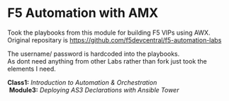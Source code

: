 F5 Automation with AMX
======================

Took the playbooks from this module for building F5 VIPs using AWX.\
Original repositary is https://github.com/f5devcentral/f5-automation-labs

The username/ password is hardcoded into the playbooks.\
As dont need anything from other Labs rather than fork just took the elements I need.

**Class1:** *Introduction to Automation & Orchestration*\
&nbsp;**Module3:** *Deploying AS3 Declarations with Ansible Tower*

